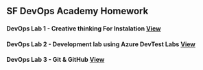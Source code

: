 ## SF DevOps Academy Homework

#### DevOps Lab 1 - Creative thinking For Instalation [View](https://github.com/darevski1/homework/tree/main/DevOps%20Lab%201%20-%20Creative%20thinking)

#### DevOps Lab 2 - Development lab using Azure DevTest Labs [View](https://github.com/darevski1/homework/tree/main/DevOps%20Lab%202%20-%20Development%20lab%20using%20Azure%20DevTest%20Labs)

#### DevOps Lab 3 - Git & GitHub [View](https://github.com/darevski1/homework/tree/main/DevOps%20Lab%203%20-%20Git%20%26%20GitHub)
